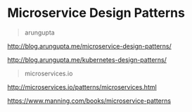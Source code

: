 # Microservice Design Patterns

> arungupta

http://blog.arungupta.me/microservice-design-patterns/

http://blog.arungupta.me/kubernetes-design-patterns/

> microservices.io

http://microservices.io/patterns/microservices.html

https://www.manning.com/books/microservice-patterns
